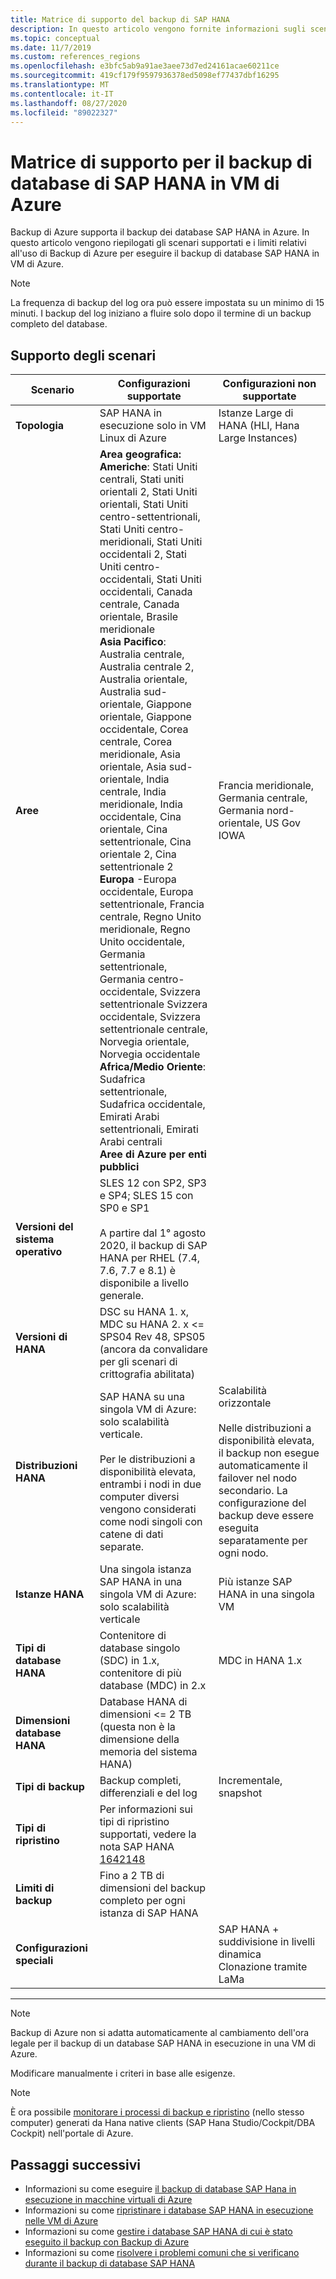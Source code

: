 ```yaml
---
title: Matrice di supporto del backup di SAP HANA
description: In questo articolo vengono fornite informazioni sugli scenari e le limitazioni supportati quando si usa backup di Azure per eseguire il backup dei database SAP HANA nelle VM di Azure.
ms.topic: conceptual
ms.date: 11/7/2019
ms.custom: references_regions
ms.openlocfilehash: e3bfc5ab9a91ae3aee73d7ed24161acae60211ce
ms.sourcegitcommit: 419cf179f9597936378ed5098ef77437dbf16295
ms.translationtype: MT
ms.contentlocale: it-IT
ms.lasthandoff: 08/27/2020
ms.locfileid: "89022327"
---
```

# <a name="support-matrix-for-backup-of-sap-hana-databases-on-azure-vms"></a>Matrice di supporto per il backup di database di SAP HANA in VM di Azure

Backup di Azure supporta il backup dei database SAP HANA in Azure. In questo articolo vengono riepilogati gli scenari supportati e i limiti relativi all'uso di Backup di Azure per eseguire il backup di database SAP HANA in VM di Azure.

> [!NOTE]
> La frequenza di backup del log ora può essere impostata su un minimo di 15 minuti. I backup del log iniziano a fluire solo dopo il termine di un backup completo del database.

## <a name="scenario-support"></a>Supporto degli scenari

| **Scenario**               | **Configurazioni supportate**                                | **Configurazioni non supportate**                              |
| -------------------------- | ------------------------------------------------------------ | ------------------------------------------------------------ |
| **Topologia**               | SAP HANA in esecuzione solo in VM Linux di Azure                    | Istanze Large di HANA (HLI, Hana Large Instances)                                   |
| **Aree**                   | **Area geografica:**<br> **Americhe**: Stati Uniti centrali, Stati uniti orientali 2, Stati Uniti orientali, Stati Uniti centro-settentrionali, Stati Uniti centro-meridionali, Stati Uniti occidentali 2, Stati Uniti centro-occidentali, Stati Uniti occidentali, Canada centrale, Canada orientale, Brasile meridionale <br> **Asia Pacifico**: Australia centrale, Australia centrale 2, Australia orientale, Australia sud-orientale, Giappone orientale, Giappone occidentale, Corea centrale, Corea meridionale, Asia orientale, Asia sud-orientale, India centrale, India meridionale, India occidentale, Cina orientale, Cina settentrionale, Cina orientale 2, Cina settentrionale 2 <br> **Europa** -Europa occidentale, Europa settentrionale, Francia centrale, Regno Unito meridionale, Regno Unito occidentale, Germania settentrionale, Germania centro-occidentale, Svizzera settentrionale Svizzera occidentale, Svizzera settentrionale centrale, Norvegia orientale, Norvegia occidentale <br> **Africa/Medio Oriente**: Sudafrica settentrionale, Sudafrica occidentale, Emirati Arabi settentrionali, Emirati Arabi centrali  <BR>  **Aree di Azure per enti pubblici** | Francia meridionale, Germania centrale, Germania nord-orientale, US Gov IOWA |
| **Versioni del sistema operativo**            | SLES 12 con SP2, SP3 e SP4; SLES 15 con SP0 e SP1 <br><br>  A partire dal 1° agosto 2020, il backup di SAP HANA per RHEL (7.4, 7.6, 7.7 e 8.1) è disponibile a livello generale.                |                                             |
| **Versioni di HANA**          | DSC su HANA 1. x, MDC su HANA 2. x <= SPS04 Rev 48, SPS05 (ancora da convalidare per gli scenari di crittografia abilitata)      |                                                            |
| **Distribuzioni HANA**       | SAP HANA su una singola VM di Azure: solo scalabilità verticale. <br><br> Per le distribuzioni a disponibilità elevata, entrambi i nodi in due computer diversi vengono considerati come nodi singoli con catene di dati separate.               | Scalabilità orizzontale <br><br> Nelle distribuzioni a disponibilità elevata, il backup non esegue automaticamente il failover nel nodo secondario. La configurazione del backup deve essere eseguita separatamente per ogni nodo.                                           |
| **Istanze HANA**         | Una singola istanza SAP HANA in una singola VM di Azure: solo scalabilità verticale | Più istanze SAP HANA in una singola VM                  |
| **Tipi di database HANA**    | Contenitore di database singolo (SDC) in 1.x, contenitore di più database (MDC) in 2.x | MDC in HANA 1.x                                              |
| **Dimensioni database HANA**     | Database HANA di dimensioni <= 2 TB (questa non è la dimensione della memoria del sistema HANA)               |                                                              |
| **Tipi di backup**           | Backup completi, differenziali e del log                          | Incrementale, snapshot                                       |
| **Tipi di ripristino**          | Per informazioni sui tipi di ripristino supportati, vedere la nota SAP HANA [1642148](https://launchpad.support.sap.com/#/notes/1642148) |                                                              |
| **Limiti di backup**          | Fino a 2 TB di dimensioni del backup completo per ogni istanza di SAP HANA         |                                                              |
| **Configurazioni speciali** |                                                              | SAP HANA + suddivisione in livelli dinamica <br>  Clonazione tramite LaMa        |

------

>[!NOTE]
>Backup di Azure non si adatta automaticamente al cambiamento dell'ora legale per il backup di un database SAP HANA in esecuzione in una VM di Azure.
>
>Modificare manualmente i criteri in base alle esigenze.

> [!NOTE]
> È ora possibile [monitorare i processi di backup e ripristino](./sap-hana-db-manage.md#monitor-manual-backup-jobs-in-the-portal) (nello stesso computer) generati da Hana native clients (SAP Hana Studio/Cockpit/DBA Cockpit) nell'portale di Azure.

## <a name="next-steps"></a>Passaggi successivi

* Informazioni su come eseguire [il backup di database SAP Hana in esecuzione in macchine virtuali di Azure](./backup-azure-sap-hana-database.md)
* Informazioni su come [ripristinare i database SAP HANA in esecuzione nelle VM di Azure](./sap-hana-db-restore.md)
* Informazioni su come [gestire i database SAP HANA di cui è stato eseguito il backup con Backup di Azure](sap-hana-db-manage.md)
* Informazioni su come [risolvere i problemi comuni che si verificano durante il backup di database SAP HANA](./backup-azure-sap-hana-database-troubleshoot.md)
